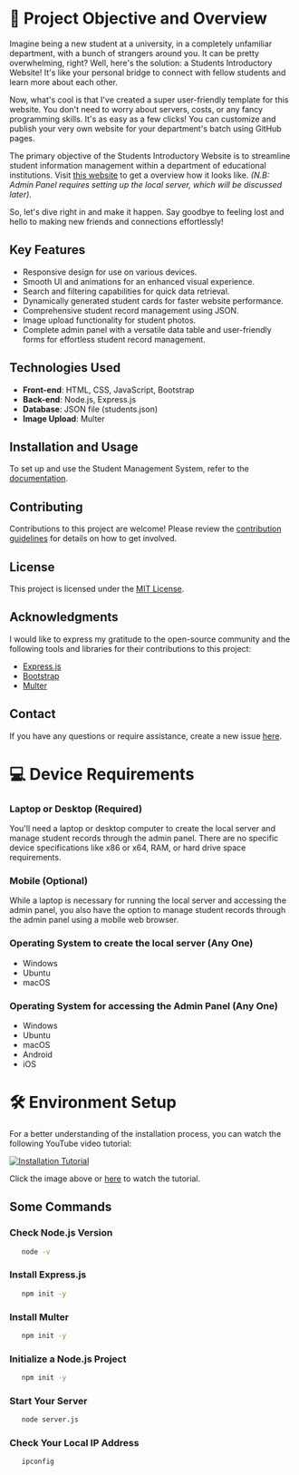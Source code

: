 # 🚀 Project Objective and Overview
Imagine being a new student at a university, in a completely unfamiliar department, with a bunch of strangers around you. It can be pretty overwhelming, right? Well, here's the solution: a Students Introductory Website! It's like your personal bridge to connect with fellow students and learn more about each other.

Now, what's cool is that I've created a super user-friendly template for this website. You don't need to worry about servers, costs, or any fancy programming skills. It's as easy as a few clicks! You can customize and publish your very own website for your department's batch using GitHub pages.

The primary objective of the Students Introductory Website is to streamline student information management within a department of educational institutions. Visit [this website](https://nishatrhythm.github.io/CSE11/) to get a overview how it looks like. *(N.B: Admin Panel requires setting up the local server, which will be discussed later).*

So, let's dive right in and make it happen. Say goodbye to feeling lost and hello to making new friends and connections effortlessly!

## Key Features
- Responsive design for use on various devices.
- Smooth UI and animations for an enhanced visual experience.
- Search and filtering capabilities for quick data retrieval.
- Dynamically generated student cards for faster website performance.
- Comprehensive student record management using JSON.
- Image upload functionality for student photos.
- Complete admin panel with a versatile data table and user-friendly forms for effortless student record management.

## Technologies Used
- **Front-end**: HTML, CSS, JavaScript, Bootstrap
- **Back-end**: Node.js, Express.js
- **Database**: JSON file (students.json)
- **Image Upload**: Multer

## Installation and Usage
To set up and use the Student Management System, refer to the [documentation](link-to-documentation).

## Contributing
Contributions to this project are welcome! Please review the [contribution guidelines](link-to-contribution-guidelines) for details on how to get involved.

## License
This project is licensed under the [MIT License](link-to-license).

## Acknowledgments
I would like to express my gratitude to the open-source community and the following tools and libraries for their contributions to this project:
- [Express.js](https://expressjs.com/)
- [Bootstrap](https://getbootstrap.com/)
- [Multer](https://expressjs.com/en/resources/middleware/multer.html)

## Contact
If you have any questions or require assistance, create a new issue [here](https://github.com/nishatrhythm/Students-Introductory-Website-Template/issues).

# 💻 Device Requirements

### Laptop or Desktop (Required)
You'll need a laptop or desktop computer to create the local server and manage student records through the admin panel. There are no specific device specifications like x86 or x64, RAM, or hard drive space requirements.

### Mobile (Optional)
While a laptop is necessary for running the local server and accessing the admin panel, you also have the option to manage student records through the admin panel using a mobile web browser.

### Operating System to create the local server (Any One)
- Windows
- Ubuntu
- macOS

### Operating System for accessing the Admin Panel (Any One)
- Windows
- Ubuntu
- macOS
- Android
- iOS

# 🛠️ Environment Setup

For a better understanding of the installation process, you can watch the following YouTube video tutorial:

[![Installation Tutorial](https://img.youtube.com/vi/YOUR_VIDEO_ID/0.jpg)](https://www.youtube.com/watch?v=YOUR_VIDEO_ID)

Click the image above or [here](https://www.youtube.com/watch?v=YOUR_VIDEO_ID) to watch the tutorial.

## Some Commands

### Check Node.js Version
```bash
   node -v
```

### Install Express.js
```bash
   npm init -y
```

### Install Multer
```bash
   npm init -y
```

### Initialize a Node.js Project
```bash
   npm init -y
```

### Start Your Server
```bash
   node server.js
```

### Check Your Local IP Address
```bash
   ipconfig
```
